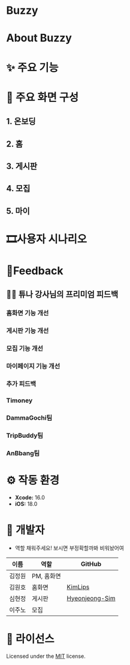 # **Buzzy**



# **About Buzzy**


# **✨ 주요 기능**


# **📱 주요 화면 구성**
## 1. **온보딩**

## 2. **홈**

## 3. **게시판**

## 4. **모집**

## 5. **마이**

# **🎞️사용자 시나리오**


# **📝Feedback**
## 🧑‍🏫 튜나 강사님의 프리미엄 피드백

### 홈화면 기능 개선

### 게시판 기능 개선

### 모집 기능 개선

### 마이페이지 기능 개선

### 추가 피드백

### Timoney

### DammaGochi팀


### TripBuddy팀



### AnBbang팀


# **⚙️ 작동 환경**

- **Xcode:** 16.0
- **iOS:** 18.0

# 👥 개발자
- 역할 채워주세요! 보시면 부정확할까봐 비워놨어여

| 이름   | 역할                       | GitHub                        |
|--------|----------------------------|-------------------------------|
| 김정원 | PM, 홈화면  |  |
| 김원호 |  홈화면    | [KimLips](https://github.com/KimLips) |
| 심현정 |  게시판    | [Hyeonjeong-Sim](https://github.com/Hyeonjeong-Sim) |
| 이주노 |  모집   |  |


# **📄 라이선스**

Licensed under the [MIT](LICENSE) license.
